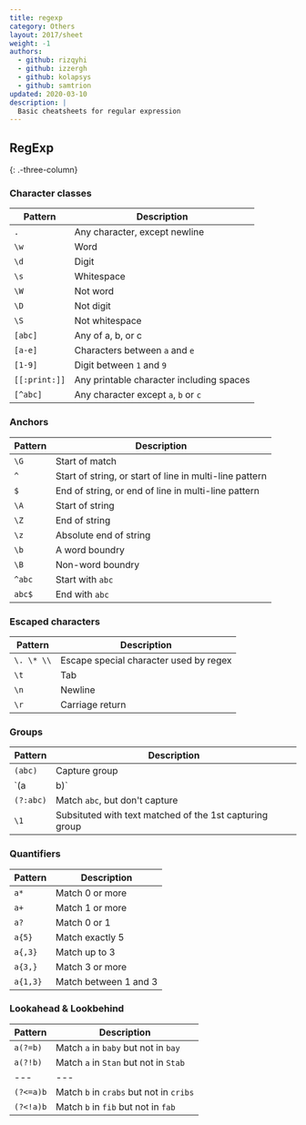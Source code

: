 ```yaml
---
title: regexp
category: Others
layout: 2017/sheet
weight: -1
authors:
  - github: rizqyhi
  - github: izzergh
  - github: kolapsys
  - github: samtrion
updated: 2020-03-10
description: |
  Basic cheatsheets for regular expression
---
```


## RegExp
{: .-three-column}

### Character classes

| Pattern       | Description                              |
| ------------- | ---------------------------------------- |
| `.`           | Any character, except newline            |
| `\w`          | Word                                     |
| `\d`          | Digit                                    |
| `\s`          | Whitespace                               |
| `\W`          | Not word                                 |
| `\D`          | Not digit                                |
| `\S`          | Not whitespace                           |
| `[abc]`       | Any of a, b, or c                        |
| `[a-e]`       | Characters between `a` and `e`           |
| `[1-9]`       | Digit between `1` and `9`                |
| `[[:print:]]` | Any printable character including spaces |
| `[^abc]`      | Any character except `a`, `b` or `c`     |

### Anchors

| Pattern | Description                                             |
| ------- | ------------------------------------------------------- |
| `\G`    | Start of match                                          |
| `^`     | Start of string, or start of line in multi-line pattern |
| `$`     | End of string, or end of line in multi-line pattern     |
| `\A`    | Start of string                                         |
| `\Z`    | End of string                                           |
| `\z`    | Absolute end of string                                  |
| `\b`    | A word boundry                                          |
| `\B`    | Non-word boundry                                        |
| `^abc`  | Start with `abc`                                        |
| `abc$`  | End with `abc`                                          |

### Escaped characters

| Pattern    | Description                            |
| ---------- | -------------------------------------- |
| `\. \* \\` | Escape special character used by regex |
| `\t`       | Tab                                    |
| `\n`       | Newline                                |
| `\r`       | Carriage return                        |

### Groups

| Pattern   | Description                                             |
| --------- | ------------------------------------------------------- |
| `(abc)`   | Capture group                                           |
| `(a|b)`   | Match `a` or `b`                                        |
| `(?:abc)` | Match `abc`, but don't capture                          |
| `\1`      | Subsituted with text matched of the 1st capturing group |


### Quantifiers

| Pattern  | Description           |
| -------- | --------------------- |
| `a*`     | Match 0 or more       |
| `a+`     | Match 1 or more       |
| `a?`     | Match 0 or 1          |
| `a{5}`   | Match exactly 5       |
| `a{,3}`  | Match up to 3         |
| `a{3,}`  | Match 3 or more       |
| `a{1,3}` | Match between 1 and 3 |

### Lookahead & Lookbehind

| Pattern      | Description                               |
| ---          | ---                                       |
| `a(?=b)`     | Match `a` in `baby` but not in `bay`      |
| `a(?!b)`     | Match `a` in `Stan` but not in `Stab`     |
| ---          | ---                                       |
| `(?<=a)b`    | Match `b` in `crabs` but not in `cribs`   |
| `(?<!a)b`    | Match `b` in `fib` but not in `fab`       |
